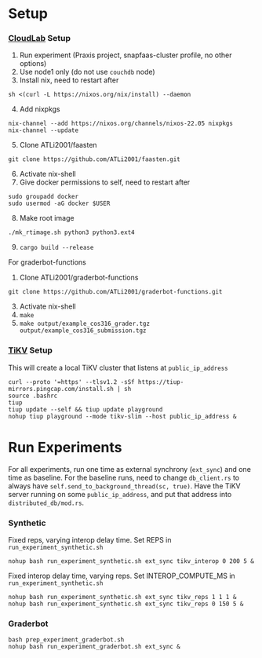 # Setup
### [CloudLab](https://cloudlab.us/) Setup

1. Run experiment (Praxis project, snapfaas-cluster profile, no other options)
2. Use node1 only (do not use `couchdb` node)
3. Install nix, need to restart after
```
sh <(curl -L https://nixos.org/nix/install) --daemon
```
4. Add nixpkgs
```
nix-channel --add https://nixos.org/channels/nixos-22.05 nixpkgs
nix-channel --update
```
5. Clone ATLi2001/faasten
```
git clone https://github.com/ATLi2001/faasten.git
```
6. Activate nix-shell
7. Give docker permissions to self, need to restart after
```
sudo groupadd docker
sudo usermod -aG docker $USER
```
8. Make root image
```
./mk_rtimage.sh python3 python3.ext4
```
9. `cargo build --release`

For graderbot-functions
1. Clone ATLi2001/graderbot-functions
```
git clone https://github.com/ATLi2001/graderbot-functions.git
```
3. Activate nix-shell 
4. `make`
5. `make output/example_cos316_grader.tgz output/example_cos316_submission.tgz`

### [TiKV](https://tikv.org/) Setup
This will create a local TiKV cluster that listens at `public_ip_address`
```
curl --proto '=https' --tlsv1.2 -sSf https://tiup-mirrors.pingcap.com/install.sh | sh
source .bashrc
tiup
tiup update --self && tiup update playground
nohup tiup playground --mode tikv-slim --host public_ip_address &
```

# Run Experiments
For all experiments, run one time as external synchrony (`ext_sync`) and one time as baseline. 
For the baseline runs, need to change `db_client.rs` to always have `self.send_to_background_thread(sc, true)`.
Have the TiKV server running on some `public_ip_address`, and put that address into `distributed_db/mod.rs`.

### Synthetic
Fixed reps, varying interop delay time. Set REPS in `run_experiment_synthetic.sh`
```
nohup bash run_experiment_synthetic.sh ext_sync tikv_interop 0 200 5 &
```

Fixed interop delay time, varying reps. Set INTEROP_COMPUTE_MS in `run_experiment_synthetic.sh`
```
nohup bash run_experiment_synthetic.sh ext_sync tikv_reps 1 1 1 &
nohup bash run_experiment_synthetic.sh ext_sync tikv_reps 0 150 5 &
```

### Graderbot
```
bash prep_experiment_graderbot.sh
nohup bash run_experiment_graderbot.sh ext_sync &
```

